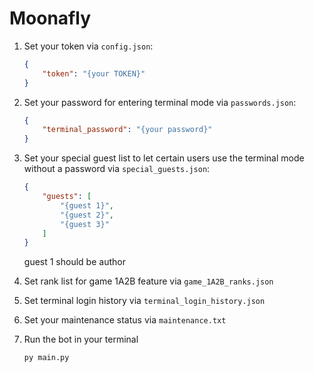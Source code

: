 # Moonafly

1. Set your token via `config.json`:

    ```json
    {
        "token": "{your TOKEN}"
    }
    ```

2. Set your password for entering terminal mode via `passwords.json`:

    ```json
    {
        "terminal_password": "{your password}"
    }
    ```

3. Set your special guest list to let certain users use the terminal mode without a password via `special_guests.json`:

    ```json
    {
        "guests": [
            "{guest 1}", 
            "{guest 2}",
            "{guest 3}"
        ]
    }
    ```

    guest 1 should be author

4. Set rank list for game 1A2B feature via `game_1A2B_ranks.json`

5. Set terminal login history via `terminal_login_history.json`

6. Set your maintenance status via `maintenance.txt`

7. Run the bot in your terminal

    ```bash
    py main.py
    ```
